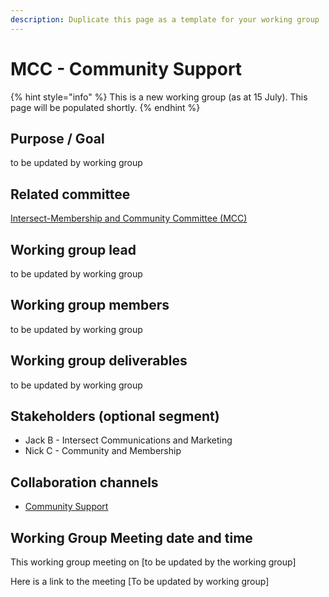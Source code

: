 ```yaml
---
description: Duplicate this page as a template for your working group
---
```


# MCC - Community Support

{% hint style="info" %}
This is a new working group (as at 15 July).  This page will be populated shortly.
{% endhint %}

## Purpose / Goal

to be updated by working group

## Related committee

[Intersect-Membership and Community Committee (MCC)](https://app.gitbook.com/o/Prbm1mtkwSsGWSvG1Bfd/s/ZqouSToCJnFmpkx5WZw5/ "mention")

## Working group lead

to be updated by working group

## Working group members

to be updated by working group

## Working group deliverables

to be updated by working group

## Stakeholders (optional segment)

* Jack B - Intersect Communications and Marketing
* Nick C - Community and Membership

## Collaboration channels&#x20;

* [Community Support](https://discord.com/channels/1136727663583698984/1276653441095172177)

## Working Group Meeting date and time

This working group meeting on \[to be updated by the working group]

Here is a link to the meeting \[To be updated by working group]
